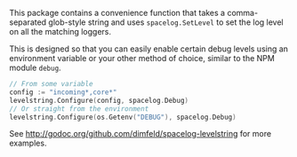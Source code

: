 This package contains a convenience function that takes a comma-separated
glob-style string and uses `spacelog.SetLevel` to set the log level
on all the matching loggers.

This is designed so that you can easily enable certain debug levels using
an environment variable or your other method of choice, similar to the NPM
module `debug`.

```go
// From some variable
config := "incoming*,core*"
levelstring.Configure(config, spacelog.Debug)
// Or straight from the environment
levelstring.Configure(os.Getenv("DEBUG"), spacelog.Debug)
```

See http://godoc.org/github.com/dimfeld/spacelog-levelstring for more examples.
